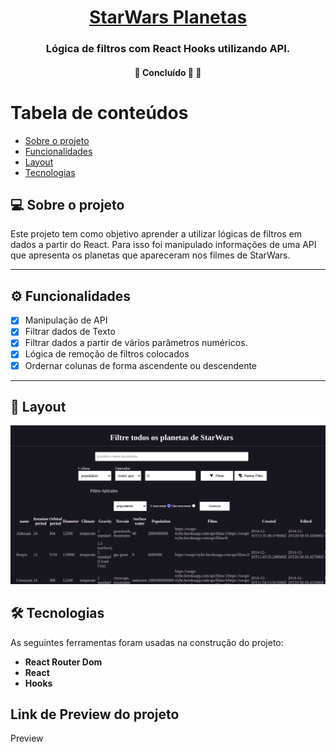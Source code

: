 <h1 align="center">
     <a href="#" alt="site de despesa"> StarWars Planetas</a>
</h1>

<h3 align="center">
    Lógica de filtros com React Hooks utilizando API.
</h3>

<h4 align="center">
	🚧   Concluído 🚀 🚧
</h4>

Tabela de conteúdos
=================
<!--ts-->
   * [Sobre o projeto](#-sobre-o-projeto)
   * [Funcionalidades](#-funcionalidades)
   * [Layout](#-layout)
   * [Tecnologias](#-tecnologias)


<!--te-->


## 💻 Sobre o projeto

Este projeto tem como objetivo aprender a utilizar lógicas de filtros em dados a partir do React. Para isso foi manipulado informações de uma API que apresenta os planetas que apareceram nos filmes de StarWars. 


---

## ⚙️ Funcionalidades

- [x] Manipulação de API
- [x] Filtrar dados de Texto
- [x] Filtrar dados a partir de vários parâmetros numéricos. 
- [x] Lógica de remoção de filtros colocados
- [x] Ordernar colunas de forma ascendente ou descendente

---

## 🎨 Layout

  <img alt="review layout" src="./src/reviewApplication.png">

## 🛠 Tecnologias

As seguintes ferramentas foram usadas na construção do projeto:

-   **React Router Dom**
-   **React**
-   **Hooks**

## Link de Preview do projeto

  <a src="https://thriving-wisp-ae9458.netlify.app/" alt="projeto StarWars" >Preview</a>
